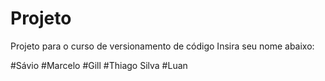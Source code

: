 # Projeto
Projeto para o curso de versionamento de código
Insira seu nome abaixo:

#Sávio
#Marcelo
#Gill
#Thiago Silva
#Luan
